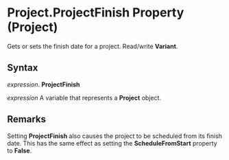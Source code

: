 
# Project.ProjectFinish Property (Project)

Gets or sets the finish date for a project. Read/write  **Variant**.


## Syntax

 _expression_. **ProjectFinish**

 _expression_ A variable that represents a **Project** object.


## Remarks

Setting  **ProjectFinish** also causes the project to be scheduled from its finish date. This has the same effect as setting the **ScheduleFromStart** property to **False**.

